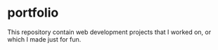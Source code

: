 # portfolio

This repository contain web development projects that I worked on, or which I made just for fun.